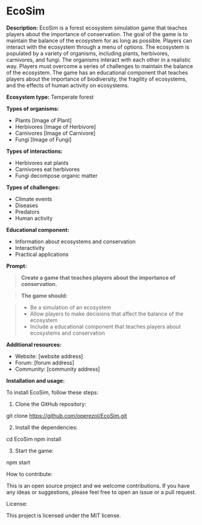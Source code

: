 # EcoSim

**Description:** EcoSim is a forest ecosystem simulation game that teaches players about the importance of conservation. The goal of the game is to maintain the balance of the ecosystem for as long as possible. Players can interact with the ecosystem through a menu of options. The ecosystem is populated by a variety of organisms, including plants, herbivores, carnivores, and fungi. The organisms interact with each other in a realistic way. Players must overcome a series of challenges to maintain the balance of the ecosystem. The game has an educational component that teaches players about the importance of biodiversity, the fragility of ecosystems, and the effects of human activity on ecosystems.

**Ecosystem type:** Temperate forest

**Types of organisms:**

* Plants
[Image of Plant]
* Herbivores
[Image of Herbivore]
* Carnivores
[Image of Carnivore]
* Fungi
[Image of Fungi]

**Types of interactions:**

* Herbivores eat plants
* Carnivores eat herbivores
* Fungi decompose organic matter

**Types of challenges:**

* Climate events
* Diseases
* Predators
* Human activity

**Educational component:**

* Information about ecosystems and conservation
* Interactivity
* Practical applications

**Prompt:**

> **Create a game that teaches players about the importance of conservation.**

>

> **The game should:**

>

> * Be a simulation of an ecosystem
> * Allow players to make decisions that affect the balance of the ecosystem
> * Include a educational component that teaches players about ecosystems and conservation

**Additional resources:**

* Website: [website address]
* Forum: [forum address]
* Community: [community address]

**Installation and usage:**

To install EcoSim, follow these steps:

1. Clone the GitHub repository:

git clone https://github.com/operezol/EcoSim.git


2. Install the dependencies:

cd EcoSim
npm install


3. Start the game:

npm start

How to contribute:

This is an open source project and we welcome contributions. If you have any ideas or suggestions, please feel free to open an issue or a pull request.

License:

This project is licensed under the MIT license.